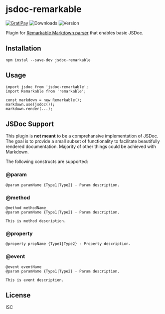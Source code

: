 # jsdoc-remarkable

[![GratiPay](https://img.shields.io/gratipay/user/alexgorbatchev.svg)](https://gratipay.com/alexgorbatchev/)
![Downloads](https://img.shields.io/npm/dm/jsdoc-remarkable.svg)
![Version](https://img.shields.io/npm/v/jsdoc-remarkable.svg)

Plugin for [Remarkable Markdown parser](https://github.com/jonschlinkert/remarkable) that enables basic JSDoc.

## Installation

```
npm instal --save-dev jsdoc-remarkable
```

## Usage

```
import jsdoc from 'jsdoc-remarkable';
import Remarkable from 'remarkable';

const markdown = new Remarkable();
markdown.use(jsdoc());
markdown.render(...);
```

## JSDoc Support

This plugin is **not meant** to be a comprehansive implementation of JSDoc. The goal is to provide a small subset of functionality to facilitate beautifully rendered documentation. Majority of other things could be achieved with Markdown.

The following constructs are supported:

### @param

```
@param paramName {Type1|Type2} - Param description.
```

### @method

```
@method methodName
@param paramName {Type1|Type2} - Param description.

This is method description.
```

### @property

```
@property propName {Type1|Type2} - Property description.
```

### @event

```
@event eventName
@param paramName {Type1|Type2} - Param description.

This is event description.
```

## License

ISC

